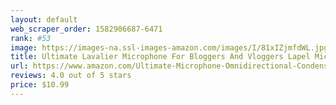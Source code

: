 ```yaml
---
layout: default 
﻿web_scraper_order: 1582906687-6471
rank: #53
image: https://images-na.ssl-images-amazon.com/images/I/81xIZjmfdWL.jpg
title: Ultimate Lavalier Microphone For Bloggers And Vloggers Lapel Mic Clip-on Omnidirectional…
url: https://www.amazon.com/Ultimate-Microphone-Omnidirectional-Condenser-Smartphones/dp/B074KJ1N3D/ref=zg_mw_musical-instruments_53?_encoding=UTF8&psc=1&refRID=RA0A6WJ8XR76W6MNNJHV
reviews: 4.0 out of 5 stars
price: $10.99 
---
```

